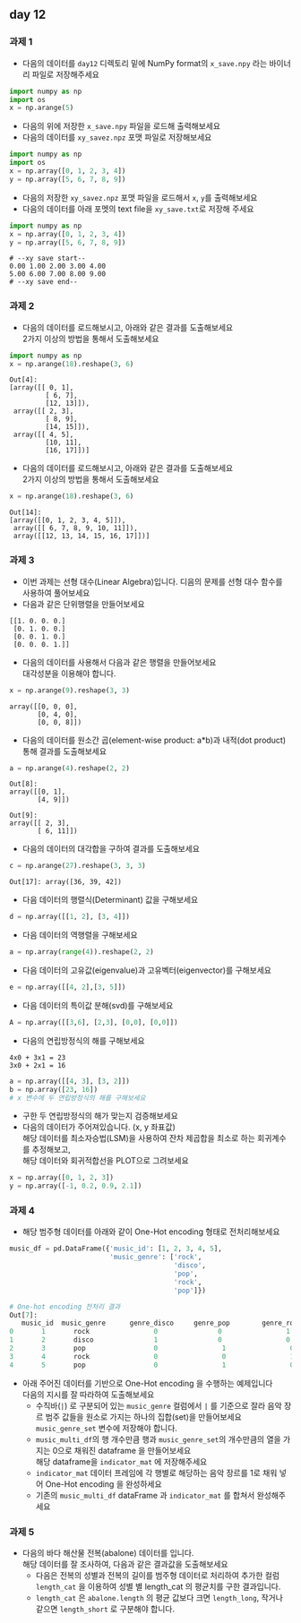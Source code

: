 ## day 12
### 과제 1
- 다음의 데이터를 `day12` 디렉토리 밑에 NumPy format의 `x_save.npy` 라는 바이너리 파일로 저장해주세요
~~~python
import numpy as np
import os
x = np.arange(5)
~~~
- 다음의 위에 저장한 `x_save.npy` 파일을 로드해 출력해보세요
- 다음의 데이터를 `xy_savez.npz` 포맷 파일로 저장해보세요
~~~python
import numpy as np
import os
x = np.array([0, 1, 2, 3, 4])
y = np.array([5, 6, 7, 8, 9])
~~~
- 다음의 저장한 `xy_savez.npz` 포맷 파일을 로드해서 `x`, `y`를 출력해보세요
- 다음의 데이터를 아래 포멧의 text file을 `xy_save.txt`로 저장해 주세요
~~~python
import numpy as np
x = np.array([0, 1, 2, 3, 4])
y = np.array([5, 6, 7, 8, 9])
~~~
~~~t
# --xy save start--
0.00 1.00 2.00 3.00 4.00
5.00 6.00 7.00 8.00 9.00
# --xy save end--
~~~

### 과제 2
- 다음의 데이터를 로드해보시고, 아래와 같은 결과를 도출해보세요  
  2가지 이상의 방법을 통해서 도출해보세요
~~~python
import numpy as np
x = np.arange(18).reshape(3, 6)
~~~
~~~
Out[4]:
[array([[ 0, 1],
         [ 6, 7],
         [12, 13]]), 
 array([[ 2, 3],
         [ 8, 9],
         [14, 15]]), 
 array([[ 4, 5],
         [10, 11],
         [16, 17]])]
~~~
- 다음의 데이터를 로드해보시고, 아래와 같은 결과를 도출해보세요  
  2가지 이상의 방법을 통해서 도출해보세요
~~~python
x = np.arange(18).reshape(3, 6)
~~~
~~~
Out[14]:
[array([[0, 1, 2, 3, 4, 5]]),
 array([[ 6, 7, 8, 9, 10, 11]]),
 array([[12, 13, 14, 15, 16, 17]])]
~~~

### 과제 3
- 이번 과제는 선형 대수(Linear Algebra)입니다. 디음의 문제를 선형 대수 함수를 사용하여 풀어보세요
- 다음과 같은 단위행렬을 만들어보세요
~~~
[[1. 0. 0. 0.] 
 [0. 1. 0. 0.] 
 [0. 0. 1. 0.] 
 [0. 0. 0. 1.]]
~~~
- 다음의 데이터를 사용해서 다음과 같은 행렬을 만들어보세요  
  대각성분을 이용해야 합니다.
~~~python
x = np.arange(9).reshape(3, 3)
~~~
~~~
array([[0, 0, 0],
       [0, 4, 0],
       [0, 0, 8]])
~~~
- 다음의 데이터를 원소간 곱(element-wise product: a*b)과 내적(dot product) 통해 결과를 도출해보세요
~~~python
a = np.arange(4).reshape(2, 2)
~~~  
~~~
Out[8]:
array([[0, 1],
       [4, 9]])
~~~
~~~
Out[9]:
array([[ 2, 3],
       [ 6, 11]])
~~~
- 다음의 데이터의 대각합을 구하여 결과를 도출해보세요
~~~python
c = np.arange(27).reshape(3, 3, 3)
~~~
~~~
Out[17]: array([36, 39, 42])
~~~
- 다음 데이터의 행렬식(Determinant) 값을 구해보세요
~~~python
d = np.array([[1, 2], [3, 4]])
~~~
- 다음 데이터의 역행렬을 구해보세요
~~~python
a = np.array(range(4)).reshape(2, 2)
~~~
- 다음 데이터의 고유값(eigenvalue)과 고유벡터(eigenvector)를 구해보세요
~~~python
e = np.array([[4, 2],[3, 5]])
~~~
- 다음 데이터의 특이값 분해(svd)를 구해보세요
~~~python
A = np.array([[3,6], [2,3], [0,0], [0,0]])
~~~
- 다음의 연립방정식의 해를 구해보세요
~~~
4x0 + 3x1 = 23
3x0 + 2x1 = 16
~~~
~~~python
a = np.array([[4, 3], [3, 2]])
b = np.array([23, 16])
# x 변수에 두 연립방정식의 해를 구해보세요 
~~~
- 구한 두 연립방정식의 해가 맞는지 검증해보세요
- 다음의 데이터가 주어져있습니다. (x, y 좌표값)  
  해당 데이터를 최소자승법(LSM)을 사용하여 잔차 제곱합을 최소로 하는 회귀계수를 추정해보고,   
  해당 데이터와 회귀적합선을 PLOT으로 그려보세요
~~~python
x = np.array([0, 1, 2, 3])
y = np.array([-1, 0.2, 0.9, 2.1])
~~~

### 과제 4
- 해당 범주형 데이터를 아래와 같이 One-Hot encoding 형태로 전처리해보세요
~~~python
music_df = pd.DataFrame({'music_id': [1, 2, 3, 4, 5],
                         'music_genre': ['rock',
                                         'disco',
                                         'pop',
                                         'rock',
                                         'pop']})
~~~
~~~python
# One-hot encoding 전처리 결과 
Out[7]:
   music_id  music_genre      genre_disco     genre_pop        genre_rock
0       1       rock                0               0                1
1       2       disco               1               0                0
2       3       pop                 0                1                0
3       4       rock                0                0                1
4       5       pop                 0                1                0
~~~
- 아래 주어진 데이터를 기반으로 One-Hot encoding 을 수행하는 예제입니다  
  다음의 지시를 잘 따라하여 도출해보세요
  - 수직바(`|`) 로 구분되어 있는 `music_genre` 컬럼에서 `|` 를 기준으로 잘라 음악 장르 범주 값들을 원소로 가지는 하나의 집합(set)을 만들어보세요  
  `music_genre_set` 변수에 저장해야 합니다.
  - `music_multi_df`의 행 개수만큼 행과 `music_genre_set`의 개수만큼의 열을 가지는 0으로 채워진 dataframe 을 만들어보세요  
  해당 dataframe을 `indicator_mat` 에 저장해주세요 
  - `indicator_mat` 데이터 프레임에 각 행별로 해당하는 음악 장르를 1로 채워 넣어 One-Hot encoding 을 완성하세요
  - 기존의 `music_multi_df` dataFrame 과 `indicator_mat` 를 합쳐서 완성해주세요

### 과제 5
- 다음의 바다 해산물 전복(abalone) 데이터를 입니다.  
  해당 데이터를 잘 조사하여, 다음과 같은 결과값을 도출해보세요
  - 다음은 전복의 성별과 전복의 길이를 범주형 데이터로 처리하여 추가한 컬럼 `length_cat` 을 이용하여 성별 별 length_cat 의 평균치를 구한 결과입니다.
  - `length_cat` 은 `abalone.length` 의 평균 값보다 크면 `length_long`, 작거나 같으면 `length_short` 로 구분해야 합니다.